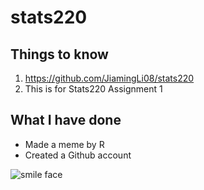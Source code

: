 # stats220
## Things to know
1. https://github.com/JiamingLi08/stats220
2. This is for Stats220 Assignment 1
## What I have done
* Made a meme by R
* Created a Github account


![smile face](https://user-images.githubusercontent.com/101034780/158910942-768417e2-84c3-4ac8-bd89-f9707ca030f7.png)

